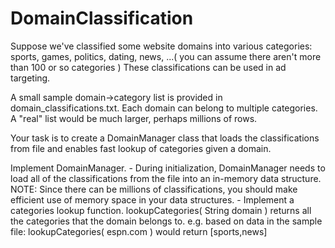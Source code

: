 # DomainClassification

Suppose we've classified some website domains into various categories: sports, games, politics, dating, news, ...( you can assume there aren't more than 100 or so categories )
These classifications can be used in ad targeting.

A small sample domain->category list is provided in domain_classifications.txt.  Each domain can belong to multiple categories.
A "real" list would be much larger, perhaps millions of rows.

Your task is to create a DomainManager class that loads the classifications from file and enables fast lookup of categories given a domain.

Implement DomainManager.
    - During initialization, DomainManager needs to load all of the classifications from the file into an in-memory data structure.  
      NOTE: Since there can be millions of classifications, you should make efficient use of memory space in your data structures.
    - Implement a categories lookup function.  lookupCategories( String domain ) returns all the categories that the domain belongs to.
      e.g. based on data in the sample file: lookupCategories( espn.com ) would return [sports,news]
